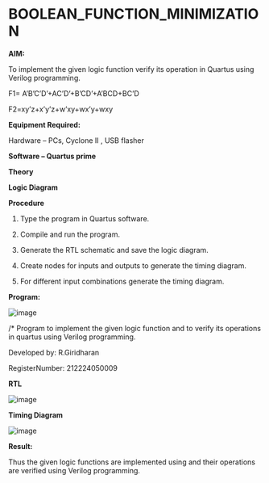 # BOOLEAN_FUNCTION_MINIMIZATION

**AIM:**

To implement the given logic function verify its operation in Quartus using Verilog programming.

F1= A’B’C’D’+AC’D’+B’CD’+A’BCD+BC’D 

F2=xy’z+x’y’z+w’xy+wx’y+wxy

**Equipment Required:**

Hardware – PCs, Cyclone II , USB flasher

**Software – Quartus prime**

**Theory**

**Logic Diagram**

**Procedure**

1.	Type the program in Quartus software.

2.	Compile and run the program.

3.	Generate the RTL schematic and save the logic diagram.

4.	Create nodes for inputs and outputs to generate the timing diagram.

5.	For different input combinations generate the timing diagram.


**Program:**

![image](https://github.com/user-attachments/assets/40fc2d88-85cf-49dc-9b1a-465c2d7347d6)


/* Program to implement the given logic function and to verify its operations in quartus using Verilog programming. 

Developed by: R.Giridharan

RegisterNumber: 212224050009


**RTL**

![image](https://github.com/user-attachments/assets/f5341597-04b4-46bb-8606-77f91cdf5435)



**Timing Diagram**

![image](https://github.com/user-attachments/assets/26a1a62d-ce9e-41e1-89fd-4b33a8129b2a)


**Result:**

Thus the given logic functions are implemented using and their operations are verified using Verilog programming.

